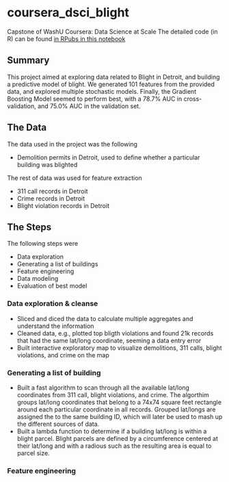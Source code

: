 # coursera_dsci_blight
Capstone of WashU Coursera: Data Science at Scale
The detailed code (in R) can be found [in RPubs in this notebook](http://rpubs.com/aabellav/254303)

## Summary
This project aimed at exploring data related to Blight in Detroit, and building a predictive model of blight. We generated 101 features from the provided data, and explored multiple stochastic models. Finally, the Gradient Boosting Model seemed to perform best, with a 78.7% AUC in cross-validation, and 75.0% AUC in the validation set.  

## The Data
The data used in the project was the following
* Demolition permits in Detroit, used to define whether a particular building was blighted

The rest of data was used for feature extraction
* 311 call records in Detroit
* Crime records in Detroit
* Blight violation records in Detroit

## The Steps
The following steps were 
* Data exploration
* Generating a list of buildings
* Feature engineering
* Data modeling
* Evaluation of best model

### Data exploration & cleanse
* Sliced and diced the data to calculate multiple aggregates and understand the information
* Cleaned data, e.g., plotted top bligth violations and found 21k records that had the same lat/long coordinate, seeming a data entry error
* Built interactive exploratory map to visualize demolitions, 311 calls, blight violations, and crime on the map

### Generating a list of building
* Built a fast algorithm to scan through all the available lat/long coordinates from 311 call, blight violations, and crime. The algorthim groups lat/long coordinates that belong to a 74x74 square feet rectangle around each particular coordinate in all records. Grouped lat/longs are assigned the to the same building ID, which will later be used to mash up the different sources of data. 
* Built a lambda function to determine if a building lat/long is within a blight parcel. Blight parcels are defined by a circumference centered at their lat/long and with a radious such as the resulting area is equal to parcel size.

### Feature engineering

